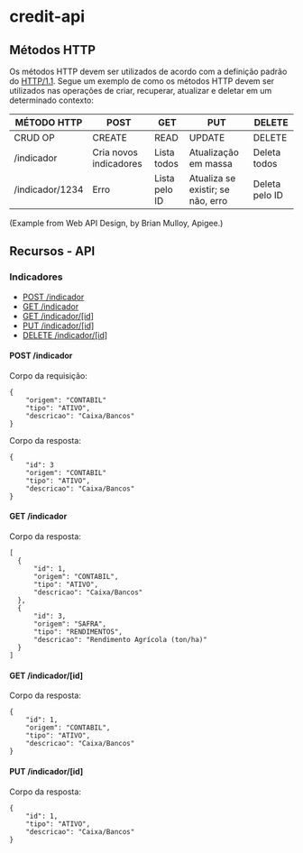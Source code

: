 # credit-api

## Métodos HTTP

Os métodos HTTP devem ser utilizados de acordo com a definição padrão do [HTTP/1.1](http://www.w3.org/Protocols/rfc2616/rfc2616-sec9.html).
Segue um exemplo de como os métodos HTTP devem ser utilizados nas operações de criar, recuperar, atualizar e deletar em um determinado contexto:

| MÉTODO HTTP | POST            | GET       | PUT         | DELETE |
| ----------- | --------------- | --------- | ----------- | ------ |
| CRUD OP     | CREATE          | READ      | UPDATE      | DELETE |
| /indicador  | Cria novos indicadores | Lista todos | Atualização em massa | Deleta todos |
| /indicador/1234  | Erro            | Lista pelo ID  | Atualiza se existir; se não, erro | Deleta pelo ID |

(Example from Web API Design, by Brian Mulloy, Apigee.)

## Recursos - API

### Indicadores

  - [POST /indicador](#post-conta)
  - [GET /indicador](#get-contas)
  - [GET /indicador/[id]](#get-contasid)
  - [PUT /indicador/[id]](#get-contasid)
  - [DELETE /indicador/[id]](#get-contasid)

#### POST /indicador

Corpo da requisição:

    {
        "origem": "CONTABIL"
        "tipo": "ATIVO",
        "descricao": "Caixa/Bancos"
    }

Corpo da resposta:

    {
        "id": 3
        "origem": "CONTABIL"
        "tipo": "ATIVO",
        "descricao": "Caixa/Bancos"
    }

#### GET /indicador

Corpo da resposta:

    [
      {
          "id": 1,
          "origem": "CONTABIL",
          "tipo": "ATIVO",
          "descricao": "Caixa/Bancos"
      },
      {
          "id": 3,
          "origem": "SAFRA",
          "tipo": "RENDIMENTOS",
          "descricao": "Rendimento Agrícola (ton/ha)"
      }
    ]

#### GET /indicador/[id]

Corpo da resposta:

    {
        "id": 1,
        "origem": "CONTABIL",
        "tipo": "ATIVO",
        "descricao": "Caixa/Bancos"
    }

#### PUT /indicador/[id]

Corpo da resposta:

    {
        "id": 1,
        "tipo": "ATIVO",
        "descricao": "Caixa/Bancos"
    }

